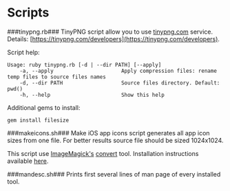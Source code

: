 Scripts
=======

###tinypng.rb###
TinyPNG script allow you to use [tinypng.com](https://tinypng.com) service. <br>
Details: [https://tinypng.com/developers](https://tinypng.com/developers).

Script help:

    Usage: ruby tinypng.rb [-d | --dir PATH] [--apply]
        -a, --apply                      Apply compression files: rename temp files to source files names
        -d, --dir PATH                   Source files directory. Default: pwd()
        -h, --help                       Show this help
    

Additional gems to install:

    gem install filesize
    

###makeicons.sh###
Make iOS app icons script generates all app icon sizes from one file. For better results source file should be sized 1024x1024.

This script use [ImageMagick's](http://www.imagemagick.org/index.php) [convert](http://www.imagemagick.org/script/convert.php) tool. Installation instructions available [here](http://www.imagemagick.org/script/binary-releases.php).

###mandesc.sh###
Prints first several lines of man page of every installed tool.


